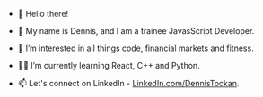- 👋 Hello there!
- 👨 My name is Dennis, and I am a trainee JavasScript Developer.


- 👀 I’m interested in all things code, financial markets and fitness.
- 👨‍💻 I’m currently learning React, C++ and Python.
- 📫 Let's connect on LinkedIn - [LinkedIn.com/DennisTockan](https://www.linkedin.com/in/dennis-tockan-8b109a18b/).

<!---
DennisTockan/DennisTockan is a ✨ special ✨ repository because its `README.md` (this file) appears on your GitHub profile.
You can click the Preview link to take a look at your changes.
--->
